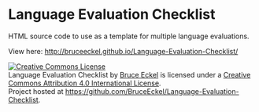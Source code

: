 # Language Evaluation Checklist
HTML source code to use as a template for multiple language evaluations.

View here: http://bruceeckel.github.io/Language-Evaluation-Checklist/

<a rel="license" href="http://creativecommons.org/licenses/by/4.0/"><img alt="Creative Commons License" style="border-width:0" src="https://i.creativecommons.org/l/by/4.0/88x31.png" /></a><br /><span xmlns:dct="http://purl.org/dc/terms/" href="http://purl.org/dc/dcmitype/Text" property="dct:title" rel="dct:type">Language Evaluation Checklist</span> by <a xmlns:cc="http://creativecommons.org/ns#" href="www.MindviewInc.com" property="cc:attributionName" rel="cc:attributionURL">Bruce Eckel</a> is licensed under a <a rel="license" href="http://creativecommons.org/licenses/by/4.0/">Creative Commons Attribution 4.0 International License</a>.<br />Project hosted at <a xmlns:dct="http://purl.org/dc/terms/" href="https://github.com/BruceEckel/Language-Evaluation-Checklist" rel="dct:source">https://github.com/BruceEckel/Language-Evaluation-Checklist</a>.
